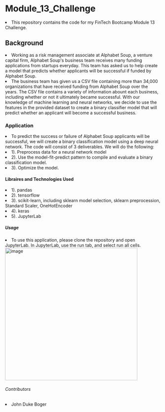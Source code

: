 <H1>Module_13_Challenge</H1>
<li>This repository contains the code for my FinTech Bootcamp Module 13 Challenge.</li>
<H2>Background</H2>
<li>Working as a risk management associate at Alphabet Soup, a venture capital firm, Alphabet Soup's business team receives many funding applications from startups everyday. This team has asked us to help create a model that predicts whether applicants will be successful if funded by Alphabet Soup.</li>
<li>The business team has given us a CSV file containing more than 34,000 organizations that have received funding from Alphabet Soup over the years. The CSV file contains a variety of information abount each business, including whether or not it ultimately became successful. With our knowledge of machine learning and neural networks, we decide to use the features in the provided dataset to create a binary classifier model that will predict whether an applicant will become a successful business.</li>
<H3>Application</H3>
<li>To predict the success or failure of Alphabet Soup applicants will be successful, we will create a binary classification model using a deep neural network. The code will consist of 3 deliverables. We will do the following:</li>
<li>1). Preprocess data for a neural network model</li>
<li>2). Use the model-fit-predict pattern to compile and evaluate a binary classification model.</li>
<li>3). Optimize the model.</li>
<H4>Libraires and Technologies Used</H4>
<li>1). pandas</li>
<li>2). tensorflow</li>
<li>3). scikit-learn, including sklearn model selection, sklearn preprocession, Standard Scaler, OneHotEncoder</li>
<li>4). keras</li>
<li>5). JupyterLab</li>
<H5>Usage</H5>
<li>To use this application, please clone the repository and open JupyterLab. In JupyterLab, use the run tab, and select run all cells.</li>
<img width="429" alt="image" src="https://user-images.githubusercontent.com/113187706/208977325-b159ea27-91ba-4bc7-952c-a5889988aad4.png">
<H6>Contributors</H6>
<li>John Duke Boger</li>
